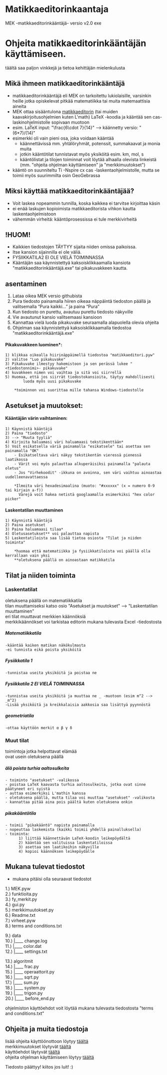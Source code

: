 # Matikkaeditorinkaantaja
MEK -matikkaeditorinkääntäjä-
versio v2.0 exe  

# Ohjeita matikkaeditorinkääntäjän käyttämiseen.
täältä saa paljon vinkkejä ja tietoa kehittäjän mielenkulusta 

## Mikä ihmeen matikkaeditorinkääntäjä
- matikkaeditorinkääntäjä eli MEK on tarkoitettu lukiolaisille, varsinkin heille jotka opiskelevat pitkää matematiikka tai muita matemaattisia aineita  
- MEK ottaa sisääntulona [matikkaeditorin](https://math-demo.abitti.fi/) (tai muiden kaavakirjoitusohjelmien kuten L'math) LaTeX -koodia ja kääntää sen cas- laskinohjelmistolle sopivaan muotoon  
- esim. LaTeX input: "\frac{6\cdot 7}{14}" --> käännetty versio: "(6*7)/(14)"  
- esimerkki oli vain pieni osa, joka voidaan kääntää  
	- käännettävissä mm. yhtälöryhmät, potenssit, summakaavat ja monia muita  
	- jotkin kääntötilat tunnistavat myös yksiköitä esim. km, mol, s  
	- kääntölistat ja tilojen toiminnat voit löytää alhaalla olevista linkeistä (mm. "ohjeita ohjelman käyttämiseen" ja "merkkimuutokset")  
- kääntö on suunniteltu Ti -Nspire cx cas -laskentaohjelmistolle, mutta se toimii myös suurimmilta osin GeoGebrassa   

## Miksi käyttää matikkaeditorinkääntäjää?  
- Voit laskea nopeammin tunnilla, koska kaikkea ei tarvitse kirjoittaa käsin
- ei enää laskujen kopioimista matikkaeditorista vihkon kautta laskentaohjelmistoon
- vähemmän virheitä: kääntöprosessissa ei tule merkkivirheitä


## !HUOM!  
- Kaikkien tiedostojen TÄYTYY sijaita niiden omissa paikoissa.  
- Itse kansion sijainnilla ei ole väliä.  
- FYSIIKKATILA2 EI OLE VIELÄ TOIMINNASSA  
- Kääntäjän saa käynnistettyä kaksoisklikkaamalla kansiota "matikkaeditorinkääntäjä.exe" 
	tai pikakuvakkeen kautta.  

## asentaminen

 1) Lataa oikea MEK versio githubista
 2) Pura tiedosto painamalla hiiren oikeaa näppäintä tiedoston päällä ja valitsemalla “Pura kaikki...” ja paina “Pura”
 3) Kun tiedosto on purettu, avautuu purettu tiedosto näkyville
 4) Vie avautunut kansio valitsemaasi kansioon
 5) Kannattaa vielä luoda pikakuvake seuraamalla alapuolella olevia ohjeita
 6) Ohjelman saa käynnistettyä kaksoisklikkaamalla tiedostoa "matikkaeditorinkääntäjä.exe"

#### Pikakuvakkeen luominen*:
	1) klikkaa oikealla hiirinäppäimellä tiedostoa "matikkaeditori.pyw"  
	2) valitse "Luo pikakuvake"  
	3) Pikakuvake ilmestyy hakemistoon ja sen perässä lukee "<tiedostonnimi>- pikakuvake"  
	4) kuvakkeen nimen voi vaihtaa ja sitä voi siirrellä  
	5) Huomaa, että jos siirrät tiedostokansioita, täytyy mahdollisesti 
	      	luoda myös uusi pikakuvake  
	
		*toiminnon voi suorittaa mille tahansa Windows-tiedostolle   


## Asetukset ja muutokset:

#### Kääntäjän värin vaihtaminen:
	1) Käynnistä kääntäjä
	2) Paina "tiedosto"
	3) --> "Muuta tyyliä"
	4) Kirjoita haluamasi väri haluamaasi tekstikenttään*
	5) Voit esikatsella väriä painamalla "esikatsele" tai asettaa sen painamalla "OK"
		- Esikatseltava väri näkyy tekstikentän vieressä pienessä laatikossa
		- Värit voi myös palauttaa alkuperäisiksi painamalla "palauta oletus"
		- Jos "Virhekoodit" -ikkuna on avoinna, sen väri vaihtuu ainoastaa uudelleenavattaessa

		*Ilmoita väri hexadesimaalina (muoto: "#xxxxxx" (x = numero 0-9 tai kirjain a-f))
		  Värejä voit hakea netistä googlaamalla esimerkiksi "hex color picker"

#### Laskentatilan muuttaminen
	1) Käynnistä kääntäjä
	2) Paina asetukset
	3) Paina haluamaasi tilaa*
	4) Oletusasetukset** voi palauttaa napista
	5) Laskentatiloista saa lisää tietoa osiosta "Tilat ja niiden toiminta"

		*huomaa että matematiikka ja fysiikkatiloista voi päällä olla kerrallaan vain yksi 
		**oletuksena päällä on ainoastaan matikkatila

## Tilat ja niiden toiminta

### Laskentatilat  
oletuksena päällä on matematiikkatila  
tilan muuttamiseksi katso osio "Asetukset ja muutokset" --> "Laskentatilan muuttaminen"  
eri tilat muuttavat merkkien käännöksiä  
merkkikäännökset voi tarkistaa editorin mukana tulevasta Excel -tiedostosta

##### Matematiikkatila
	-kääntää kaiken matikan näkökulmasta
	-ei tunnista eikä poista yksiköitä 
        
##### Fysiikkatila 1
	-tunnistaa useita yksiköitä ja poistaa ne 
        
##### Fysiikkatila 2	EI VIELÄ TOIMINNASSA
	-tunnistaa useita yksiköitä ja muuttaa ne _ -muotoon (esim m^2 -->  _m^2)  
	-Lisää yksiköitä ja kreikkalaisia aakkosia saa lisättyä pyynnöstä  

##### geometriatila
	-ottaa käyttöön merkit α β γ δ

### Muut tilat  
toimintoja jotka helpottavat elämää  
ovat usein oletuksena päällä
      
##### älä poista turhia aaltosulkeita
	- toiminto "asetukset" -valikossa
	- poistaa LaTeX kaavasta turhia aaltosulkeita, jotka ovat sinne päätyneet eri syistä
	- auttaa esimerkiksi L'mathin kanssa
	- oletuksena päällä, mutta tilaa voi muuttaa "asetukset" -valikosta
	- kannattaa pitää aina pois päältä kuten oletuksena onkin

##### pikakääntötila
	- toimii "pikakääntö" napista painamalla
	- nopeuttaa laskemista (kaikki toimii yhdellä painalluksella)
	- toiminta:
		  1) liittää käännettävän LaTeX-koodin leikepöydältä
		  2) kääntää sen valituissa laskentatiloissa
		  3) asettaa sen laatikoihin näkyville
		  4) kopioi käännöksen leikepöydälle





## Mukana tulevat tiedostot
- mukana pitäisi olla seuraavat tiedostot       

1.) MEK.pyw  
2.) funktioita.py  
3.) fy_merkit.py  
4.) gui.py  
5.) merkkimuutokset.py  
6.) Readme.txt  
7.) virheet.pyw   
8.) terms and conditions.txt  

9.) data  
10.)    |____ change.log  
11.)    |____ color.dat  
12.)    |____ settings.txt  

13.) algoritmit  
14.)	|____ frac.py  
15.)	|____ operaattorit.py  
16.)	|____ sqrt.py  
17.)	|____ sum.py  
18.)	|____ system.py  
19.)	|____ trigon.py  
20.)	|____ before_end.py



ohjelmiston käyttöehdot voit löytää mukana tulevasta tiedostosta "terms and conditions.txt"  

## Ohjeita ja muita tiedostoja  

lisää ohjeita käyttöönottoon löytyy [täältä](https://docs.google.com/document/d/1xKYWsBhS1MESHVi0ALWNzCvWH8a3M2paWLCfXHwJFho/edit?usp=sharing)  
merkkimuutokset löytyvät [täältä](https://docs.google.com/spreadsheets/d/1bi-iejOZ7LSQXTja8hWFj7LcgKMt4z3Aa5pRelak9R8/edit?usp=sharing)  
käyttöehdot läytyvät [täältä](https://docs.google.com/document/d/1m952YhMxpN6ihcMfVcO7xJ0TYGzwajvvKJLnzftqdz0/edit?usp=sharing)  
ohjeita ohjelman käyttämiseen löytyy [täältä](https://docs.google.com/document/d/1DsLcrpI9WRrZpKFShpISrDzh8b6GYNe3oJJxGGmKpiA/edit?usp=sharing)  



Tiedosto päättyy!   kiitos jos luit!  :) 
